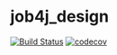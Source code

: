 # job4j_design
[![Build Status](https://travis-ci.com/BogdanKopylov/job4j_design.svg?branch=main)](https://travis-ci.com/BogdanKopylov/job4j_design)
[![codecov](https://codecov.io/gh/BogdanKopylov/job4j_design/branch/master/graph/badge.svg?token=OH4TETRM47)](https://codecov.io/gh/BogdanKopylov/job4j_design)